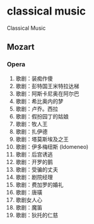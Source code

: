 # classical music
Classical Music 

## Mozart
### Opera
1. 歌剧：装痴作傻
2. 歌剧：彭特国王米特拉达梯
3. 歌剧：阿斯卡尼奥在阿尔巴
4. 歌剧：希比奥内的梦
5. 歌剧：卢乔。西拉
6. 歌剧：假扮园丁的姑娘
7. 歌剧：牧人王
8. 歌剧：扎伊德
9. 歌剧：塔莫斯埃及之王
10. 歌剧：伊多梅纽斯 (Idomeneo)
11. 歌剧：后宫诱逃
12. 歌剧：开罗的鹅
13. 歌剧：受骗的丈夫
14. 歌剧：剧院经理
15. 歌剧：费加罗的婚礼
16. 歌剧：唐璜
17. 歌剧女人心
18. 歌剧：魔笛
19. 歌剧：狄托的仁慈
